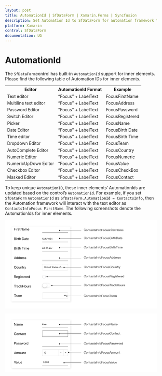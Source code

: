 ```yaml
---
layout: post
title: AutomationId | SfDataForm | Xamarin.Forms | Syncfusion
description: Set Automation Id to SfDataForm for automation framework to find and interact with control inner elements.
platform: Xamarin
control: SfDataForm
documentation: UG
---
```


# AutomationId

The `SfDataForm`control has built-in `AutomationId` support for inner elements. Please find the following table of Automation IDs for inner elements.

<table>
<tr>
<th align="center" >Editor</th>
<th align="center" >AutomationId Format</th>
<th align="center" >Example</th>
</tr>

<tr>
<td>Text editor</td>
<td>“Focus” + LabelText</td>
<td>FocusFirstName</td>
</tr>

<tr>
<td>Multiline text editor</td>
<td>“Focus” + LabelText</td>
<td>FocusAddress</td>
</tr>

<tr>
<td>Password Editor</td>
<td>“Focus” + LabelText</td>
<td>FocusPassword</td>
</tr>

<tr>
<td>Switch Editor</td>
<td>“Focus” + LabelText</td>
<td>FocusRegistered</td>
</tr>

<tr>
<td>Picker</td>
<td>“Focus” + LabelText</td>
<td>FocusName</td>
</tr>

<tr>
<td>Date Editor</td>
<td>“Focus” + LabelText</td>
<td>FocusBirth Date</td>
</tr>

<tr>
<td>Time editor</td>
<td>“Focus” + LabelText</td>
<td>FocusBirth Time</td>
</tr>

<tr>
<td>Dropdown Editor</td>
<td>“Focus” + LabelText</td>
<td>FocusTeam</td>
</tr>

<tr>
<td>AutoComplete Editor</td>
<td>“Focus” + LabelText</td>
<td>FocusCountry</td>
</tr>

<tr>
<td>Numeric Editor</td>
<td>“Focus” + LabelText</td>
<td>FocusNumeric</td>
</tr>

<tr>
<td>NumericUpDown Editor</td>
<td>“Focus” + LabelText</td>
<td>FocusValue</td>
</tr>

<tr>
<td>Checkbox Editor</td>
<td>“Focus” + LabelText</td>
<td>FocusCheckBox</td>
</tr>

<tr>
<td>Masked Editor</td>
<td>“Focus” + LabelText</td>
<td>FocusContact</td>
</tr>

</table>

To keep unique `AutomationID`, these inner elements’ AutomationIds are updated based on the control’s `AutomationId`.  For example, if you set `SfDataForm` `AutomationId` as `SfDataForm.AutomationId = ContactsInfo`, then the Automation framework will interact with the text editor as `ContactsInfoFocus FirstName`. The following screenshots denote the AutomationIds for inner elements.

![AutomationId support in Xamarin.Forms DataForm](SfDataForm_images/xamarin-forms-dataform-automationid.png)

![AutomationId support in Xamarin.Forms DataForm](SfDataForm_images/xamarin-forms-dataform-automation-id.png)